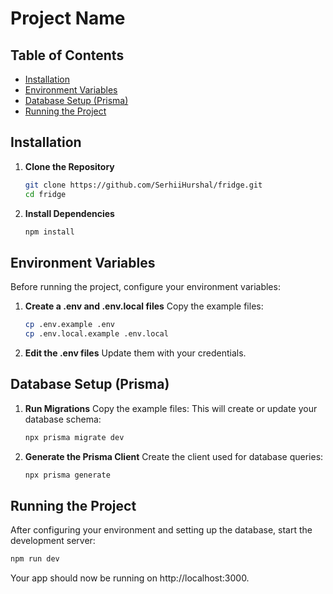 # Project Name

## Table of Contents

- [Installation](#installation)
- [Environment Variables](#environment-variables)
- [Database Setup (Prisma)](#database-setup-prisma)
- [Running the Project](#running-the-project)

## Installation

1. **Clone the Repository**

   ```bash
   git clone https://github.com/SerhiiHurshal/fridge.git
   cd fridge
   ```

2. **Install Dependencies**
   ```bash
   npm install
   ```

## Environment Variables

Before running the project, configure your environment variables:

1. **Create a .env and .env.local files**
   Copy the example files:

   ```bash
   cp .env.example .env
   cp .env.local.example .env.local
   ```

2. **Edit the .env files**
   Update them with your credentials.

## Database Setup (Prisma)

1. **Run Migrations**
   Copy the example files:
   This will create or update your database schema:

   ```bash
   npx prisma migrate dev
   ```

2. **Generate the Prisma Client**
   Create the client used for database queries:
   ```bash
   npx prisma generate
   ```

## Running the Project

After configuring your environment and setting up the database, start the development server:

```bash
npm run dev
```

Your app should now be running on http://localhost:3000.
